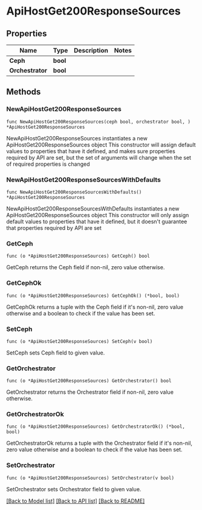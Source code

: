 # ApiHostGet200ResponseSources

## Properties

Name | Type | Description | Notes
------------ | ------------- | ------------- | -------------
**Ceph** | **bool** |  | 
**Orchestrator** | **bool** |  | 

## Methods

### NewApiHostGet200ResponseSources

`func NewApiHostGet200ResponseSources(ceph bool, orchestrator bool, ) *ApiHostGet200ResponseSources`

NewApiHostGet200ResponseSources instantiates a new ApiHostGet200ResponseSources object
This constructor will assign default values to properties that have it defined,
and makes sure properties required by API are set, but the set of arguments
will change when the set of required properties is changed

### NewApiHostGet200ResponseSourcesWithDefaults

`func NewApiHostGet200ResponseSourcesWithDefaults() *ApiHostGet200ResponseSources`

NewApiHostGet200ResponseSourcesWithDefaults instantiates a new ApiHostGet200ResponseSources object
This constructor will only assign default values to properties that have it defined,
but it doesn't guarantee that properties required by API are set

### GetCeph

`func (o *ApiHostGet200ResponseSources) GetCeph() bool`

GetCeph returns the Ceph field if non-nil, zero value otherwise.

### GetCephOk

`func (o *ApiHostGet200ResponseSources) GetCephOk() (*bool, bool)`

GetCephOk returns a tuple with the Ceph field if it's non-nil, zero value otherwise
and a boolean to check if the value has been set.

### SetCeph

`func (o *ApiHostGet200ResponseSources) SetCeph(v bool)`

SetCeph sets Ceph field to given value.


### GetOrchestrator

`func (o *ApiHostGet200ResponseSources) GetOrchestrator() bool`

GetOrchestrator returns the Orchestrator field if non-nil, zero value otherwise.

### GetOrchestratorOk

`func (o *ApiHostGet200ResponseSources) GetOrchestratorOk() (*bool, bool)`

GetOrchestratorOk returns a tuple with the Orchestrator field if it's non-nil, zero value otherwise
and a boolean to check if the value has been set.

### SetOrchestrator

`func (o *ApiHostGet200ResponseSources) SetOrchestrator(v bool)`

SetOrchestrator sets Orchestrator field to given value.



[[Back to Model list]](../README.md#documentation-for-models) [[Back to API list]](../README.md#documentation-for-api-endpoints) [[Back to README]](../README.md)


